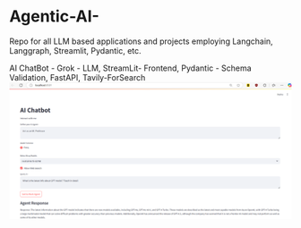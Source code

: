 # Agentic-AI-
Repo for all LLM based applications and projects employing Langchain, Langgraph, Streamlit, Pydantic, etc. 

AI ChatBot - 
Grok - LLM, 
StreamLit- Frontend, 
Pydantic - Schema Validation, 
FastAPI, 
Tavily-ForSearch
![ChatBot-E2E](https://raw.githubusercontent.com/Coderified/Agentic-AI-/main/images/Chatbot-1.png)
